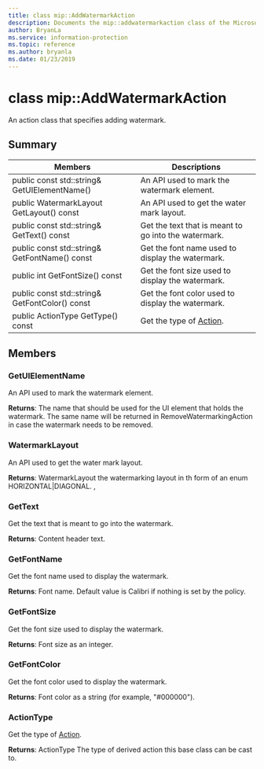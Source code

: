 ```yaml
---
title: class mip::AddWatermarkAction 
description: Documents the mip::addwatermarkaction class of the Microsoft Information Protection (MIP) SDK.
author: BryanLa
ms.service: information-protection
ms.topic: reference
ms.author: bryanla
ms.date: 01/23/2019
---
```


# class mip::AddWatermarkAction 
An action class that specifies adding watermark.
  
## Summary
 Members                        | Descriptions                                
--------------------------------|---------------------------------------------
public const std::string& GetUIElementName()  |  An API used to mark the watermark element.
public WatermarkLayout GetLayout() const  |  An API used to get the water mark layout.
public const std::string& GetText() const  |  Get the text that is meant to go into the watermark.
public const std::string& GetFontName() const  |  Get the font name used to display the watermark.
public int GetFontSize() const  |  Get the font size used to display the watermark.
public const std::string& GetFontColor() const  |  Get the font color used to display the watermark.
public ActionType GetType() const  |  Get the type of [Action](class_mip_action.md).
  
## Members
  
### GetUIElementName
An API used to mark the watermark element.

  
**Returns**: The name that should be used for the UI element that holds the watermark. The same name will be returned in RemoveWatermarkingAction in case the watermark needs to be removed.
  
### WatermarkLayout
An API used to get the water mark layout.

  
**Returns**: WatermarkLayout the watermarking layout in th form of an enum HORIZONTAL|DIAGONAL. ,
  
### GetText
Get the text that is meant to go into the watermark.

  
**Returns**: Content header text.
  
### GetFontName
Get the font name used to display the watermark.

  
**Returns**: Font name. Default value is Calibri if nothing is set by the policy.
  
### GetFontSize
Get the font size used to display the watermark.

  
**Returns**: Font size as an integer.
  
### GetFontColor
Get the font color used to display the watermark.

  
**Returns**: Font color as a string (for example, "#000000").
  
### ActionType
Get the type of [Action](class_mip_action.md).

  
**Returns**: ActionType The type of derived action this base class can be cast to.
